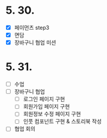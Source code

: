 # 5. 30.

- [x] 페이먼츠 step3
- [x] 면담
- [x] 장바구니 협업 미션

# 5. 31.

- [ ] 수업
- [ ] 장바구니 협업
  - [ ] 로그인 페이지 구현
  - [ ] 회원가입 페이지 구현
  - [ ] 회원정보 수정 페이지 구현
  - [ ] 인풋 컴포넌트 구현 & 스토리북 작성
- [ ] 협업 회의
